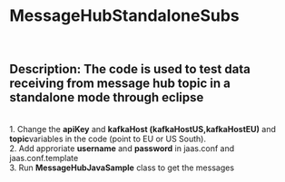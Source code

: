<h1>MessageHubStandaloneSubs</h1><br/>
<h2>Description: The code is used to test data receiving from message hub topic in a standalone mode through eclipse</h2><br/>
1. Change the <b>apiKey</b> and <b>kafkaHost (kafkaHostUS,kafkaHostEU)</b> and <b>topic</b>variables in the code (point to EU or US South).<br/>
2. Add approriate <b>username</b> and <b>password</b> in jaas.conf and jaas.conf.template<br/>
3. Run <b>MessageHubJavaSample</b> class to get the messages 
